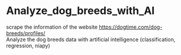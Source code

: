 # Analyze_dog_breeds_with_AI
scrape the information of the website https://dogtime.com/dog-breeds/profiles/  
Analyze the dog breeds data with artificial intelligence (classification, regression, niapy)
